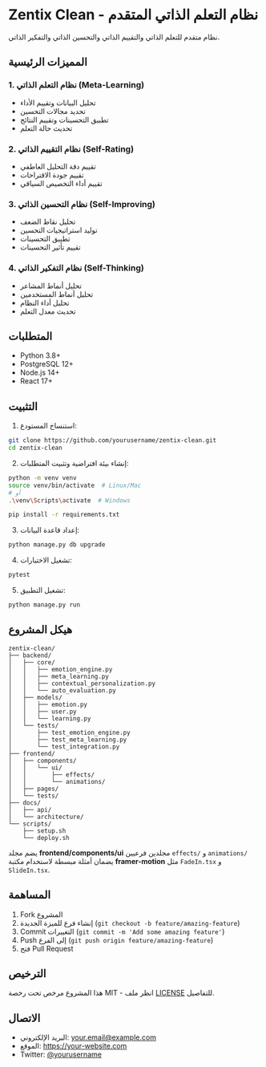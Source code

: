 # Zentix Clean - نظام التعلم الذاتي المتقدم

نظام متقدم للتعلم الذاتي والتقييم الذاتي والتحسين الذاتي والتفكير الذاتي.

## المميزات الرئيسية

### 1. نظام التعلم الذاتي (Meta-Learning)
- تحليل البيانات وتقييم الأداء
- تحديد مجالات التحسين
- تطبيق التحسينات وتقييم النتائج
- تحديث حالة التعلم

### 2. نظام التقييم الذاتي (Self-Rating)
- تقييم دقة التحليل العاطفي
- تقييم جودة الاقتراحات
- تقييم أداء التخصيص السياقي

### 3. نظام التحسين الذاتي (Self-Improving)
- تحليل نقاط الضعف
- توليد استراتيجيات التحسين
- تطبيق التحسينات
- تقييم تأثير التحسينات

### 4. نظام التفكير الذاتي (Self-Thinking)
- تحليل أنماط المشاعر
- تحليل أنماط المستخدمين
- تحليل أداء النظام
- تحديث معدل التعلم

## المتطلبات

- Python 3.8+
- PostgreSQL 12+
- Node.js 14+
- React 17+

## التثبيت

1. استنساخ المستودع:
```bash
git clone https://github.com/yourusername/zentix-clean.git
cd zentix-clean
```

2. إنشاء بيئة افتراضية وتثبيت المتطلبات:
```bash
python -m venv venv
source venv/bin/activate  # Linux/Mac
# أو
.\venv\Scripts\activate  # Windows

pip install -r requirements.txt
```

3. إعداد قاعدة البيانات:
```bash
python manage.py db upgrade
```

4. تشغيل الاختبارات:
```bash
pytest
```

5. تشغيل التطبيق:
```bash
python manage.py run
```

## هيكل المشروع

```
zentix-clean/
├── backend/
│   ├── core/
│   │   ├── emotion_engine.py
│   │   ├── meta_learning.py
│   │   ├── contextual_personalization.py
│   │   └── auto_evaluation.py
│   ├── models/
│   │   ├── emotion.py
│   │   ├── user.py
│   │   └── learning.py
│   └── tests/
│       ├── test_emotion_engine.py
│       ├── test_meta_learning.py
│       └── test_integration.py
├── frontend/
│   ├── components/
│   │   └── ui/
│   │       ├── effects/
│   │       └── animations/
│   ├── pages/
│   └── tests/
├── docs/
│   ├── api/
│   └── architecture/
└── scripts/
    ├── setup.sh
    └── deploy.sh
```

يضم مجلد **frontend/components/ui** مجلدين فرعيين `effects/` و `animations/` يضمان أمثلة مبسطة لاستخدام مكتبة **framer-motion** مثل `FadeIn.tsx` و `SlideIn.tsx`.

## المساهمة

1. Fork المشروع
2. إنشاء فرع للميزة الجديدة (`git checkout -b feature/amazing-feature`)
3. Commit التغييرات (`git commit -m 'Add some amazing feature'`)
4. Push إلى الفرع (`git push origin feature/amazing-feature`)
5. فتح Pull Request

## الترخيص

هذا المشروع مرخص تحت رخصة MIT - انظر ملف [LICENSE](LICENSE) للتفاصيل.

## الاتصال

- البريد الإلكتروني: your.email@example.com
- الموقع: https://your-website.com
- Twitter: [@yourusername](https://twitter.com/yourusername)
